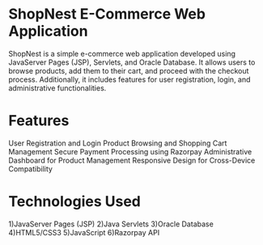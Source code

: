 
# ShopNest E-Commerce Web Application
ShopNest is a simple e-commerce web application developed using JavaServer Pages (JSP), Servlets, and Oracle Database. It allows users to browse products, add them to their cart, and proceed with the checkout process. Additionally, it includes features for user registration, login, and administrative functionalities.


# Features
User Registration and Login
Product Browsing and Shopping Cart Management
Secure Payment Processing using Razorpay
Administrative Dashboard for Product Management
Responsive Design for Cross-Device Compatibility

# Technologies Used
1)JavaServer Pages (JSP)
2)Java Servlets
3)Oracle Database
4)HTML5/CSS3
5)JavaScript
6)Razorpay API
